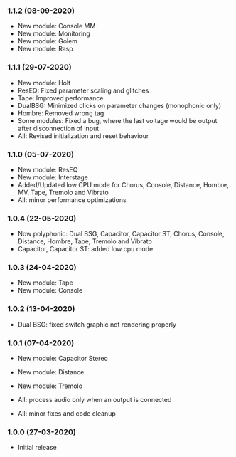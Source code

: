 
### 1.1.2 (08-09-2020)
- New module: Console MM
- New module: Monitoring
- New module: Golem
- New module: Rasp

### 1.1.1 (29-07-2020)
- New module: Holt
- ResEQ: Fixed parameter scaling and glitches
- Tape: Improved performance
- DualBSG: Minimized clicks on parameter changes (monophonic only)
- Hombre: Removed wrong tag
- Some modules: Fixed a bug, where the last voltage would be output after disconnection of input
- All: Revised initialization and reset behaviour

### 1.1.0 (05-07-2020)
- New module: ResEQ
- New module: Interstage
- Added/Updated low CPU mode for Chorus, Console, Distance, Hombre, MV, Tape, Tremolo and Vibrato
- All: minor performance optimizations

### 1.0.4 (22-05-2020)
- Now polyphonic: Dual BSG, Capacitor, Capacitor ST, Chorus, Console, Distance, Hombre, Tape, Tremolo and Vibrato
- Capacitor, Capacitor ST: added low cpu mode

### 1.0.3 (24-04-2020)

- New module: Tape
- New module: Console

### 1.0.2 (13-04-2020)

- Dual BSG: fixed switch graphic not rendering properly

### 1.0.1 (07-04-2020)

- New module: Capacitor Stereo
- New module: Distance
- New module: Tremolo

- All: process audio only when an output is connected
- All: minor fixes and code cleanup

### 1.0.0 (27-03-2020)

- Initial release 